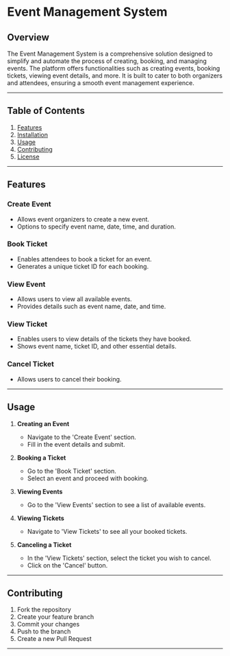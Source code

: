 # Event Management System

## Overview

The Event Management System is a comprehensive solution designed to simplify and automate the process of creating, booking, and managing events. The platform offers functionalities such as creating events, booking tickets, viewing event details, and more. It is built to cater to both organizers and attendees, ensuring a smooth event management experience.

---

## Table of Contents
1. [Features](#features)
2. [Installation](#installation)
3. [Usage](#usage)
4. [Contributing](#contributing)
5. [License](#license)

---

## Features

### Create Event
- Allows event organizers to create a new event.
- Options to specify event name, date, time, and duration.

### Book Ticket
- Enables attendees to book a ticket for an event.
- Generates a unique ticket ID for each booking.

### View Event
- Allows users to view all available events.
- Provides details such as event name, date, and time.

### View Ticket
- Enables users to view details of the tickets they have booked.
- Shows event name, ticket ID, and other essential details.

### Cancel Ticket
- Allows users to cancel their booking.

---

## Usage

1. **Creating an Event**
    - Navigate to the 'Create Event' section.
    - Fill in the event details and submit.

2. **Booking a Ticket**
    - Go to the 'Book Ticket' section.
    - Select an event and proceed with booking.

3. **Viewing Events**
    - Go to the 'View Events' section to see a list of available events.

4. **Viewing Tickets**
    - Navigate to 'View Tickets' to see all your booked tickets.

5. **Canceling a Ticket**
    - In the 'View Tickets' section, select the ticket you wish to cancel.
    - Click on the 'Cancel' button.

---

## Contributing

1. Fork the repository
2. Create your feature branch 
3. Commit your changes
4. Push to the branch
5. Create a new Pull Request

---
